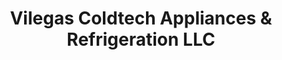 ---
title: "Vilegas Coldtech Appliances & Refrigeration LLC"
url: /elizabeth/vilegas-coldtech-appliances-und-refrigeration-llc/
shop: Haushaltsgeräte
---